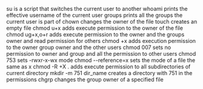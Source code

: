 su is a script that switches the current user to another
whoami prints the effective username of the current user
groups prints all the groups the current user is part of
chown changes the owner of the file
touch creates an empty file
chmod u+x adds execute permission to the owner of the file
chmod ug+x,o+r adds execute permission to the owner and the groups owner and read permission for others
chmod +x adds execution permission to the owner group owner and the other users 
chmod 007 sets no permission to owner and group and all the permission to other users
chmod 753 sets -rwxr-x-wx mode
chmod --reference=x sets the mode of a file the same as x
chmod -R +X . adds execute permission to all subdirectories of current directory
mkdir -m 751 dir_name creates a directory with 751 in the permissions
chgrp changes the group owner of a specified file